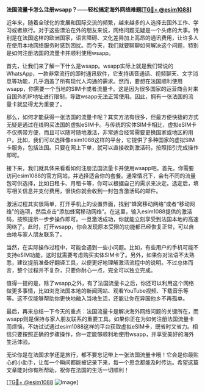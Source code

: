 **法国流量卡怎么注册wsapp？——轻松搞定海外网络难题[[TG💪+ @esim1088](https://t.me/s/esim1088)]**

近年来，随着全球化的发展和国际交流的频繁，越来越多的人选择去国外工作、学习或者旅行。对于这些漂泊在外的朋友来说，网络问题无疑是一个头疼的大事。特别是在法国这样的欧洲国家，语言障碍、文化差异加上高昂的通讯费用，让许多人在使用本地网络服务时感到困扰。而今天，我们就要聊聊如何解决这个问题，特别是如何注册法国的流量卡并顺利使用wsapp。

首先，让我们来了解一下什么是wsapp。wsapp实际上就是我们常说的WhatsApp，一款非常流行的即时通讯软件，它支持语音通话、视频聊天、文字消息等功能，几乎涵盖了所有现代人沟通的需求。然而，要想在法国顺利使用wsapp，你需要一个当地的SIM卡或者流量卡。这是因为很多国家的运营商会对来自国外的IP地址进行限制，导致wsapp无法正常使用。因此，拥有一张法国的流量卡就显得尤为重要了。

那么，如何才能获得一张法国的流量卡呢？其实方法有很多，但最方便快捷的方式无疑是通过在线购买法国的虚拟eSIM卡。与传统的实体SIM卡相比，虚拟eSIM卡不仅携带方便，而且可以随时随地激活，非常适合经常需要更换国家或地区的用户。比如，我们可以选择像esim1088这样的平台，它提供了多种国家的虚拟SIM卡服务，包括法国。只要在网上下单，就可以直接收到激活码，按照指引完成操作即可。

接下来，我们就具体来看看如何注册法国流量卡并使用wsapp吧。首先，你需要访问esim1088的官方网站，并选择适合你的套餐。通常情况下，会有不同的流量包可供选择，比如日租卡、月租卡等，你可以根据自己的需求来决定。选定后，填写相关信息并支付费用，很快你就会收到一封包含激活码的邮件。

激活过程其实很简单，打开手机上的设置界面，找到“蜂窝移动网络”或者“移动网络”的选项，然后点击“添加蜂窝移动网络”。在这里，输入esim1088提供的激活码，按照提示一步步操作即可。一旦激活成功，你就能立刻享受到法国本地的高速网络了。此时，打开wsapp，你会发现原本受限的功能都已经恢复正常，可以自由地与家人朋友联系了。

当然，在实际操作过程中，可能会遇到一些小问题。比如，有些用户的手机可能不支持eSIM功能，这时就需要考虑购买实体SIM卡了。另外，如果你对法语不太熟悉，建议提前准备好翻译工具，以便更好地理解激活流程中的说明。不过总体而言，整个过程并不复杂，只要你耐心一点，完全可以独立完成。

值得一提的是，除了wsapp之外，有了法国流量卡之后，你还可以利用这个网络做更多事情，比如浏览法国本地的新闻网站、观看YouTube视频、下载音乐等等。这不仅能够帮助你更快地融入当地生活，还能让你在异国他乡不再孤单。

最后，再来总结一下今天的重点：法国流量卡是解决海外网络问题的关键所在，而wsapp则是保持与家人朋友联系的重要工具。如果你正在为如何注册法国流量卡而烦恼，不妨试试通过esim1088这样的平台获取虚拟eSIM卡，既省时又省力。相信只要按照正确的步骤操作，你一定能够顺利地使用wsapp，并享受美好的海外生活体验。

无论你是在法国求学还是旅行，都不要忘记带上一张法国流量卡哦！它会是你最贴心的小助手，让每一个瞬间都能被记录下来，每一个思念都能及时传达。希望这篇文章能对你有所帮助，祝你在法国的生活一切顺利！

[[TG💪+ @esim1088](https://t.me/s/esim1088) ![Image](https://i.postimg.cc/4NQfJmqS/Snipaste-2025-05-13-00-14-12.png)]